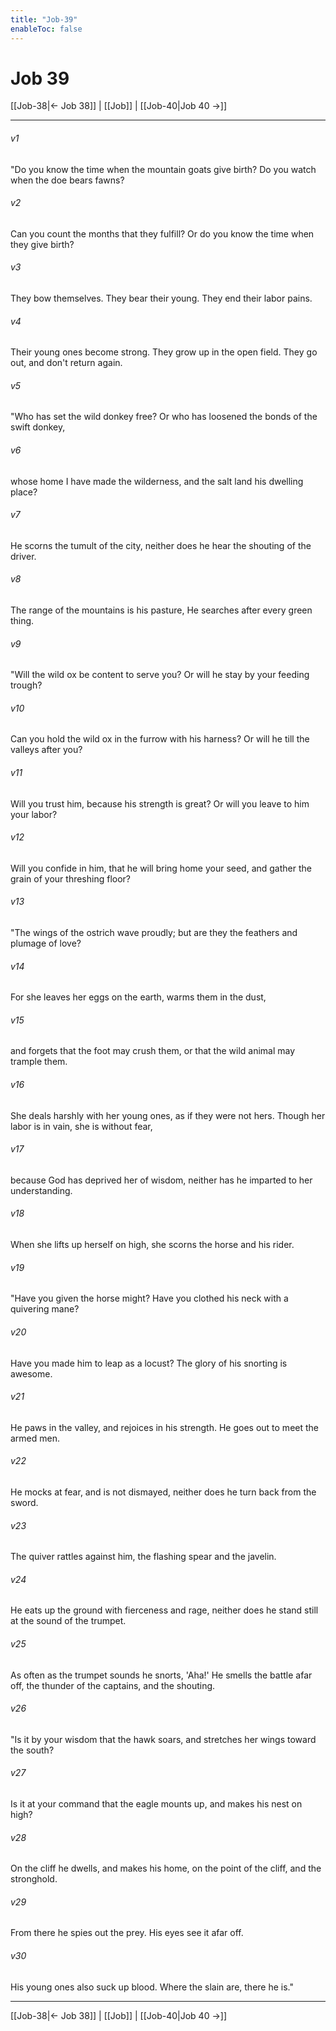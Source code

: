 ```yaml
---
title: "Job-39"
enableToc: false
---
```

# Job 39

[[Job-38|← Job 38]] | [[Job]] | [[Job-40|Job 40 →]]
***



###### v1 
"Do you know the time when the mountain goats give birth? Do you watch when the doe bears fawns? 

###### v2 
Can you count the months that they fulfill? Or do you know the time when they give birth? 

###### v3 
They bow themselves. They bear their young. They end their labor pains. 

###### v4 
Their young ones become strong. They grow up in the open field. They go out, and don't return again. 

###### v5 
"Who has set the wild donkey free? Or who has loosened the bonds of the swift donkey, 

###### v6 
whose home I have made the wilderness, and the salt land his dwelling place? 

###### v7 
He scorns the tumult of the city, neither does he hear the shouting of the driver. 

###### v8 
The range of the mountains is his pasture, He searches after every green thing. 

###### v9 
"Will the wild ox be content to serve you? Or will he stay by your feeding trough? 

###### v10 
Can you hold the wild ox in the furrow with his harness? Or will he till the valleys after you? 

###### v11 
Will you trust him, because his strength is great? Or will you leave to him your labor? 

###### v12 
Will you confide in him, that he will bring home your seed, and gather the grain of your threshing floor? 

###### v13 
"The wings of the ostrich wave proudly; but are they the feathers and plumage of love? 

###### v14 
For she leaves her eggs on the earth, warms them in the dust, 

###### v15 
and forgets that the foot may crush them, or that the wild animal may trample them. 

###### v16 
She deals harshly with her young ones, as if they were not hers. Though her labor is in vain, she is without fear, 

###### v17 
because God has deprived her of wisdom, neither has he imparted to her understanding. 

###### v18 
When she lifts up herself on high, she scorns the horse and his rider. 

###### v19 
"Have you given the horse might? Have you clothed his neck with a quivering mane? 

###### v20 
Have you made him to leap as a locust? The glory of his snorting is awesome. 

###### v21 
He paws in the valley, and rejoices in his strength. He goes out to meet the armed men. 

###### v22 
He mocks at fear, and is not dismayed, neither does he turn back from the sword. 

###### v23 
The quiver rattles against him, the flashing spear and the javelin. 

###### v24 
He eats up the ground with fierceness and rage, neither does he stand still at the sound of the trumpet. 

###### v25 
As often as the trumpet sounds he snorts, 'Aha!' He smells the battle afar off, the thunder of the captains, and the shouting. 

###### v26 
"Is it by your wisdom that the hawk soars, and stretches her wings toward the south? 

###### v27 
Is it at your command that the eagle mounts up, and makes his nest on high? 

###### v28 
On the cliff he dwells, and makes his home, on the point of the cliff, and the stronghold. 

###### v29 
From there he spies out the prey. His eyes see it afar off. 

###### v30 
His young ones also suck up blood. Where the slain are, there he is."

***
[[Job-38|← Job 38]] | [[Job]] | [[Job-40|Job 40 →]]
